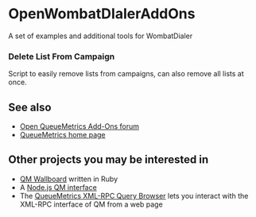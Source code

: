 # OpenWombatDIalerAddOns
A set of examples and additional tools for WombatDialer

### Delete List From Campaign
Script to easily remove lists from campaigns, can also remove all lists at once.

See also
--------

* [Open QueueMetrics Add-Ons forum](http://forum.queuemetrics.com/index.php?board=14.0)
* [QueueMetrics home page](http://queuemetrics.com)

Other projects you may be interested in
---------------------------------------

* [QM Wallboard](https://github.com/ishiel/QM-Wallboard) written in Ruby
* A [Node.js QM interface](https://github.com/holidayextras/node-queuemetrics)
* The [QueueMetrics XML-RPC Query Browser](https://github.com/Loway/QueueMetricsXmlRpcBrowser) lets you interact with the XML-RPC interface of QM from a web page
